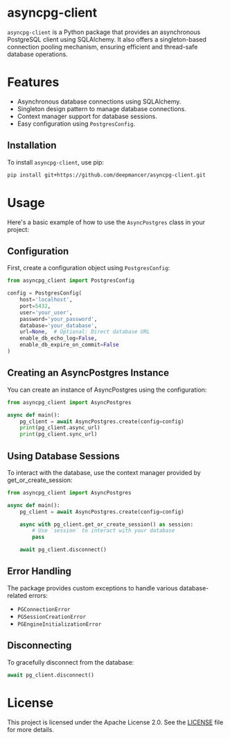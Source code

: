 # asyncpg-client

`asyncpg-client` is a Python package that provides an asynchronous PostgreSQL client using SQLAlchemy. It also offers a singleton-based connection pooling mechanism, ensuring efficient and thread-safe database operations.

# Features

- Asynchronous database connections using SQLAlchemy.
- Singleton design pattern to manage database connections.
- Context manager support for database sessions.
- Easy configuration using `PostgresConfig`.

## Installation

To install `asyncpg-client`, use pip:

```sh
pip install git+https://github.com/deepmancer/asyncpg-client.git
```
# Usage

Here's a basic example of how to use the `AsyncPostgres` class in your project:

## Configuration

First, create a configuration object using `PostgresConfig`:

```python
from asyncpg_client import PostgresConfig

config = PostgresConfig(
    host='localhost',
    port=5432,
    user='your_user',
    password='your_password',
    database='your_database',
    url=None,  # Optional: Direct database URL
    enable_db_echo_log=False,
    enable_db_expire_on_commit=False
)
```

## Creating an AsyncPostgres Instance
You can create an instance of AsyncPostgres using the configuration:

```python
from asyncpg_client import AsyncPostgres

async def main():
    pg_client = await AsyncPostgres.create(config=config)
    print(pg_client.async_url)
    print(pg_client.sync_url)
```

## Using Database Sessions
To interact with the database, use the context manager provided by get_or_create_session:

```python
from asyncpg_client import AsyncPostgres

async def main():
    pg_client = await AsyncPostgres.create(config=config)

    async with pg_client.get_or_create_session() as session:
        # Use `session` to interact with your database
        pass

    await pg_client.disconnect()
```

## Error Handling
The package provides custom exceptions to handle various database-related errors:

- `PGConnectionError`
- `PGSessionCreationError`
- `PGEngineInitializationError`

## Disconnecting
To gracefully disconnect from the database:

```python
await pg_client.disconnect()
```

# License
This project is licensed under the Apache License 2.0. See the [LICENSE](https://github.com/deepmancer/asyncpg-client/blob/main/LICENSE) file for more details.

